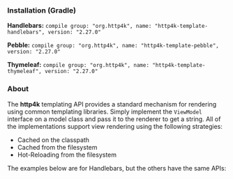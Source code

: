 ### Installation (Gradle)
**Handlebars:** ```compile group: "org.http4k", name: "http4k-template-handlebars", version: "2.27.0"```

**Pebble:** ```compile group: "org.http4k", name: "http4k-template-pebble", version: "2.27.0"```

**Thymeleaf:** ```compile group: "org.http4k", name: "http4k-template-thymeleaf", version: "2.27.0"```

### About
The **http4k** templating API provides a standard mechanism for rendering using common templating libraries. Simply implement the `ViewModel` interface on a model class and pass it to the renderer to get a string. All of the implementations support view rendering using the following strategies:

* Cached on the classpath
* Cached from the filesystem
* Hot-Reloading from the filesystem

The examples below are for Handlebars, but the others have the same APIs:
<script src="https://gist-it.appspot.com/https://github.com/http4k/http4k/blob/master/src/docs/guide/modules/templating/example.kt"></script>
